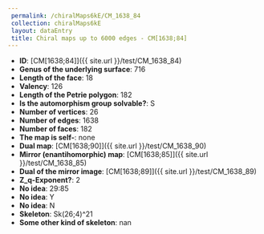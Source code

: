 ```yaml
--- 
 permalink: /chiralMaps6kE/CM_1638_84 
 collection: chiralMaps6kE
 layout: dataEntry
 title: Chiral maps up to 6000 edges - CM[1638;84]
---
```


- **ID**: [CM[1638;84]]({{ site.url }}/test/CM_1638_84)
- **Genus of the underlying surface**: 716
- **Length of the face**: 18
- **Valency**: 126
- **Length of the Petrie polygon**: 182
- **Is the automorphism group solvable?**: S
- **Number of vertices**: 26
- **Number of edges**: 1638
- **Number of faces**: 182
- **The map is self-**: none
- **Dual map**: [CM[1638;90]]({{ site.url }}/test/CM_1638_90)
- **Mirror (enantihomorphic) map**: [CM[1638;85]]({{ site.url }}/test/CM_1638_85)
- **Dual of the mirror image**: [CM[1638;89]]({{ site.url }}/test/CM_1638_89)
- **Z_q-Exponent?**: 2
- **No idea**:  29:85
- **No idea**: Y
- **No idea**: N
- **Skeleton**: Sk(26;4)^21
- **Some other kind of skeleton**: nan
